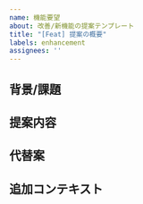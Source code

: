 ```yaml
---
name: 機能要望
about: 改善/新機能の提案テンプレート
title: "[Feat] 提案の概要"
labels: enhancement
assignees: ''
---
```


## 背景/課題

## 提案内容

## 代替案

## 追加コンテキスト
